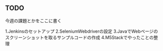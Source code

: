 ## TODO

今週の課題とかをここに書く

1.Jenkinsのセットアップ
2.SeleniumWebdriverの設定
3.JavaでWebページのスクリーンショットを取るサンプルコードの作成
4.M5Stackでやったことの整理
